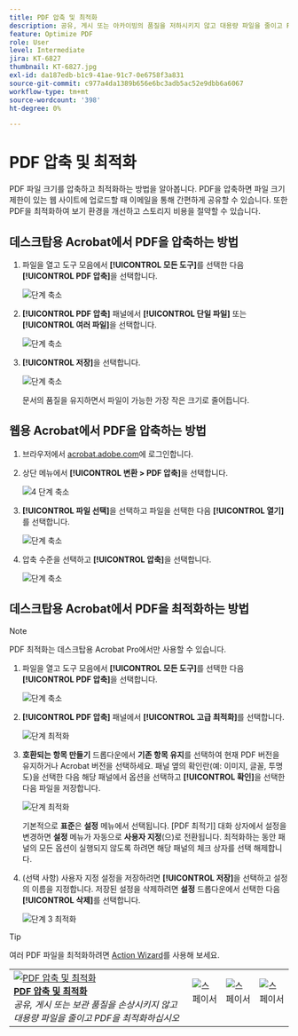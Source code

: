 ```yaml
---
title: PDF 압축 및 최적화
description: 공유, 게시 또는 아카이빙의 품질을 저하시키지 않고 대용량 파일을 줄이고 PDF 최적화
feature: Optimize PDF
role: User
level: Intermediate
jira: KT-6827
thumbnail: KT-6827.jpg
exl-id: da187edb-b1c9-41ae-91c7-0e6758f3a831
source-git-commit: c977a4da1389b656e6bc3adb5ac52e9dbb6a6067
workflow-type: tm+mt
source-wordcount: '398'
ht-degree: 0%

---
```


# PDF 압축 및 최적화

PDF 파일 크기를 압축하고 최적화하는 방법을 알아봅니다. PDF을 압축하면 파일 크기 제한이 있는 웹 사이트에 업로드할 때 이메일을 통해 간편하게 공유할 수 있습니다. 또한 PDF을 최적화하여 보기 환경을 개선하고 스토리지 비용을 절약할 수 있습니다.

## 데스크탑용 Acrobat에서 PDF을 압축하는 방법

1. 파일을 열고 도구 모음에서 **[!UICONTROL 모든 도구]**&#x200B;를 선택한 다음 **[!UICONTROL PDF 압축]**&#x200B;을 선택합니다.

   ![단계 축소](../assets/Reduce_1.png)

1. **[!UICONTROL PDF 압축]** 패널에서 **[!UICONTROL 단일 파일]** 또는 **[!UICONTROL 여러 파일]**&#x200B;을 선택합니다.

   ![단계 축소](../assets/Reduce_2.png)

1. **[!UICONTROL 저장]**&#x200B;을 선택합니다.

   ![단계 축소](../assets/Reduce_3.png)

   문서의 품질을 유지하면서 파일이 가능한 가장 작은 크기로 줄어듭니다.


## 웹용 Acrobat에서 PDF을 압축하는 방법

1. 브라우저에서 [acrobat.adobe.com](https://acrobat.adobe.com/)에 로그인합니다.

1. 상단 메뉴에서 **[!UICONTROL 변환 > PDF 압축]**&#x200B;을 선택합니다.

   ![4 단계 축소](../assets/Reduce_4.png)

1. **[!UICONTROL 파일 선택]**&#x200B;을 선택하고 파일을 선택한 다음 **[!UICONTROL 열기]**&#x200B;를 선택합니다.

   ![단계 축소](../assets/Reduce_5.png)

1. 압축 수준을 선택하고 **[!UICONTROL 압축]**&#x200B;을 선택합니다.

   ![단계 축소](../assets/Reduce_6.png)

## 데스크탑용 Acrobat에서 PDF을 최적화하는 방법

>[!NOTE]
>
>PDF 최적화는 데스크탑용 Acrobat Pro에서만 사용할 수 있습니다.

1. 파일을 열고 도구 모음에서 **[!UICONTROL 모든 도구]**&#x200B;를 선택한 다음 **[!UICONTROL PDF 압축]**&#x200B;을 선택합니다.

   ![단계 축소](../assets/Reduce_1.png)

1. **[!UICONTROL PDF 압축]** 패널에서 **[!UICONTROL 고급 최적화]**&#x200B;를 선택합니다.

   ![단계 최적화](../assets/Optimize_1.png)

1. **호환되는 항목 만들기** 드롭다운에서 **기존 항목 유지**&#x200B;를 선택하여 현재 PDF 버전을 유지하거나 Acrobat 버전을 선택하세요. 패널 옆의 확인란(예: 이미지, 글꼴, 투명도)을 선택한 다음 해당 패널에서 옵션을 선택하고 **[!UICONTROL 확인]**&#x200B;을 선택한 다음 파일을 저장합니다.

   ![단계 최적화](../assets/Optimize_2.png)

   기본적으로 **표준**&#x200B;은 **설정** 메뉴에서 선택됩니다. [PDF 최적기] 대화 상자에서 설정을 변경하면 **설정** 메뉴가 자동으로 **사용자 지정**(으)로 전환됩니다. 최적화하는 동안 패널의 모든 옵션이 실행되지 않도록 하려면 해당 패널의 체크 상자를 선택 해제합니다.

1. (선택 사항) 사용자 지정 설정을 저장하려면 **[!UICONTROL 저장]**&#x200B;을 선택하고 설정의 이름을 지정합니다. 저장된 설정을 삭제하려면 **설정** 드롭다운에서 선택한 다음 **[!UICONTROL 삭제]**&#x200B;를 선택합니다.

   ![단계 3 최적화](../assets/Optimize_3.png)

>[!TIP]
>
>여러 PDF 파일을 최적화하려면 [Action Wizard](../advanced-tasks/action.md)를 사용해 보세요.

<table style="table-layout:fixed">
  <td>
    <a href="reduce.md">
      <img alt="PDF 압축 및 최적화" src="../assets/reduce.png" />
    </a>
    <div>
    <a href="reduce.md"><strong>PDF 압축 및 최적화</strong></a>
    </div>
    <em>공유, 게시 또는 보관 품질을 손상시키지 않고 대용량 파일을 줄이고 PDF을 최적화하십시오</em>
    <br>
  </td>
  <td>
        <img alt="스페이서" src="../assets/Whitespacer.png" />
        <div>
        <br>
      </td>
    <td>
        <img alt="스페이서" src="../assets/Whitespacer.png" />
        <div>
        <br>
    </td>
    <td>
        <img alt="스페이서" src="../assets/Whitespacer.png" />
        <div>
        <br>
    </td>
</tr>
</table>